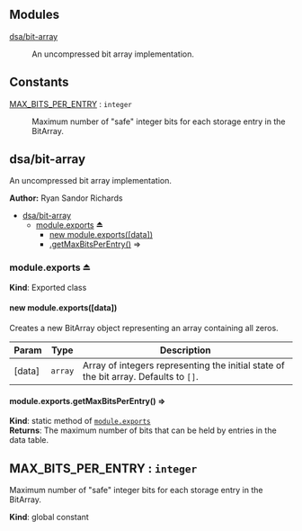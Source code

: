 ## Modules

<dl>
<dt><a href="#module_dsa/bit-array">dsa/bit-array</a></dt>
<dd><p>An uncompressed bit array implementation.</p>
</dd>
</dl>

## Constants

<dl>
<dt><a href="#MAX_BITS_PER_ENTRY">MAX_BITS_PER_ENTRY</a> : <code>integer</code></dt>
<dd><p>Maximum number of &quot;safe&quot; integer bits for each storage entry in the BitArray.</p>
</dd>
</dl>

<a name="module_dsa/bit-array"></a>
## dsa/bit-array
An uncompressed bit array implementation.

**Author:** Ryan Sandor Richards  

* [dsa/bit-array](#module_dsa/bit-array)
    * [module.exports](#exp_module_dsa/bit-array--module.exports) ⏏
        * [new module.exports([data])](#new_module_dsa/bit-array--module.exports_new)
        * [.getMaxBitsPerEntry()](#module_dsa/bit-array--module.exports.getMaxBitsPerEntry) ⇒

<a name="exp_module_dsa/bit-array--module.exports"></a>
### module.exports ⏏
**Kind**: Exported class  
<a name="new_module_dsa/bit-array--module.exports_new"></a>
#### new module.exports([data])
Creates a new BitArray object representing an array containing all zeros.


| Param | Type | Description |
| --- | --- | --- |
| [data] | <code>array</code> | Array of integers representing the initial state of   the bit array. Defaults to `[]`. |

<a name="module_dsa/bit-array--module.exports.getMaxBitsPerEntry"></a>
#### module.exports.getMaxBitsPerEntry() ⇒
**Kind**: static method of <code>[module.exports](#exp_module_dsa/bit-array--module.exports)</code>  
**Returns**: The maximum number of bits that can be held by entries in the data
  table.  
<a name="MAX_BITS_PER_ENTRY"></a>
## MAX_BITS_PER_ENTRY : <code>integer</code>
Maximum number of "safe" integer bits for each storage entry in the BitArray.

**Kind**: global constant  
